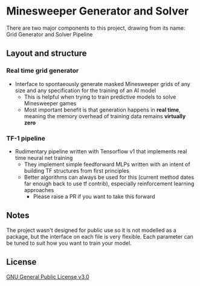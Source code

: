 # Minesweeper Generator and Solver

There are two major components to this project, drawing from its name: Grid Generator and Solver Pipeline

## Layout and structure
### Real time grid generator

* Interface to spontaeously generate masked Minesweeper grids of any size and any specification for the training of an AI model
  * This is helpful when trying to train predictive models to solve Minesweeper games
  * Most important benefit is that generation happens in **real time**, meaning the memory overhead of training data remains **virtually zero**

### TF-1 pipeline
* Rudimentary pipeline written with Tensorflow v1 that implements real time neural net training 
  * They implement simple feedforward MLPs written with an intent of building TF structures from first principles 
  * Better algorithms can always be used for this (current method dates far enough back to use tf contrib), especially reinforcement learning approaches
    * Please raise a PR if you want to take this forward

## Notes
The project wasn't designed for public use so it is not modelled as a package, but the interface on each file is very flexible. Each parameter can be tuned to suit how you want to train your model. 

## License

[GNU General Public License v3.0](LICENSE)
